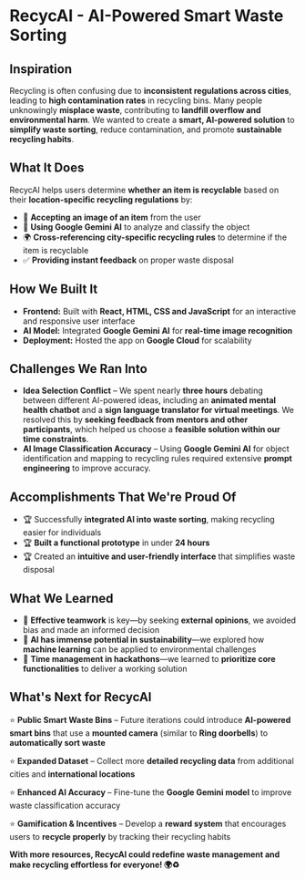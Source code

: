 # RecycAI - AI-Powered Smart Waste Sorting

## Inspiration
Recycling is often confusing due to **inconsistent regulations across cities**, leading to **high contamination rates** in recycling bins. Many people unknowingly **misplace waste**, contributing to **landfill overflow and environmental harm**. We wanted to create a **smart, AI-powered solution** to **simplify waste sorting**, reduce contamination, and promote **sustainable recycling habits**.

## What It Does
RecycAI helps users determine **whether an item is recyclable** based on their **location-specific recycling regulations** by:
- 📸 **Accepting an image of an item** from the user
- 🤖 **Using Google Gemini AI** to analyze and classify the object
- 🌍 **Cross-referencing city-specific recycling rules** to determine if the item is recyclable
- ✅ **Providing instant feedback** on proper waste disposal

## How We Built It
- **Frontend:** Built with **React, HTML, CSS and JavaScript** for an interactive and responsive user interface
- **AI Model:** Integrated **Google Gemini AI** for **real-time image recognition**
- **Deployment:** Hosted the app on **Google Cloud** for scalability

## Challenges We Ran Into
- **Idea Selection Conflict** – We spent nearly **three hours** debating between different AI-powered ideas, including an **animated mental health chatbot** and a **sign language translator for virtual meetings**. We resolved this by **seeking feedback from mentors and other participants**, which helped us choose a **feasible solution within our time constraints**.
- **AI Image Classification Accuracy** – Using **Google Gemini AI** for object identification and mapping to recycling rules required extensive **prompt engineering** to improve accuracy.

## Accomplishments That We're Proud Of
- 🏆 Successfully **integrated AI into waste sorting**, making recycling easier for individuals
- 🏆 **Built a functional prototype** in under **24 hours**
- 🏆 Created an **intuitive and user-friendly interface** that simplifies waste disposal

## What We Learned
- 📌 **Effective teamwork** is key—by seeking **external opinions**, we avoided bias and made an informed decision
- 📌 **AI has immense potential in sustainability**—we explored how **machine learning** can be applied to environmental challenges
- 📌 **Time management in hackathons**—we learned to **prioritize core functionalities** to deliver a working solution

## What's Next for RecycAI
⭐ **Public Smart Waste Bins** – Future iterations could introduce **AI-powered smart bins** that use a **mounted camera** (similar to **Ring doorbells**) to **automatically sort waste**

⭐ **Expanded Dataset** – Collect more **detailed recycling data** from additional cities and **international locations**

⭐ **Enhanced AI Accuracy** – Fine-tune the **Google Gemini model** to improve waste classification accuracy

⭐ **Gamification & Incentives** – Develop a **reward system** that encourages users to **recycle properly** by tracking their recycling habits

**With more resources, RecycAI could redefine waste management and make recycling effortless for everyone! 🌍♻️**
